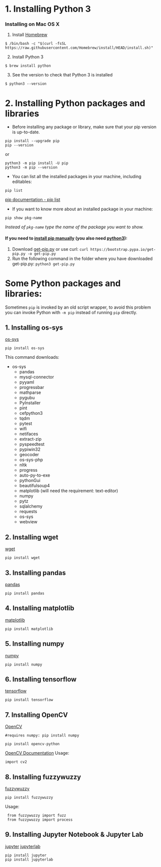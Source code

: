 # 1. Installing Python 3

### Installing on Mac OS X

1. Install [Homebrew](https://brew.sh/#install)

```
$ /bin/bash -c "$(curl -fsSL https://raw.githubusercontent.com/Homebrew/install/HEAD/install.sh)"
```

2. Install Python 3

```
$ brew install python
```

3. See the version to check that Python 3 is installed

```
$ python3 --version
```


# 2. Installing Python packages and libraries

- Before installing any package or library, make sure that your pip version is up-to-date. 

```
pip install --upgrade pip
pip --version
```

or

```
python3 -m pip install -U pip
python3 -m pip --version
```

- You can list all the installed packages in your machine, including editables: 

```
pip list
```
[pip documentation - pip list](https://pip.pypa.io/en/stable/reference/pip_list/)

- If you want to know more about an installed package in your machine:

```
pip show pkg-name
```

_Instead of ```pkg-name``` type the name of the package you want to show._

#### If you need to [install pip manually](https://pip.pypa.io/en/stable/installing/) (you also need [python3](https://www.python.org/downloads/)):

1. Download [get-pip.py](https://bootstrap.pypa.io/get-pip.py) or use curl: ``` curl https://bootstrap.pypa.io/get-pip.py -o get-pip.py ```
2. Run the following command in the folder where you have downloaded get-pip.py: ```python3 get-pip.py```


# Some Python packages and libraries:
Sometimes ```pip``` is invoked by an old script wrapper, to avoid this problem you can invoke Python with ```-m pip``` instead of running ```pip``` directly.

## 1. Installing os-sys
[os-sys](https://pypi.org/project/os-sys/)

```
pip install os-sys
```
This command downloads:
- os-sys
  - pandas
  - mysql-connector
  - pyyaml
  - progressbar
  - mathparse
  - pygubu
  - PyInstaller
  - pint
  - cefpython3
  - tqdm
  - pytest
  - wifi
  - netifaces
  - extract-zip
  - pyspeedtest
  - pypiwin32
  - geocoder
  - os-sys-php
  - nltk
  - progress
  - auto-py-to-exe
  - pythonGui
  - beautifulsoup4
  - matplotlib (will need the requirement: text-editor)
  - numpy
  - pytz
  - sqlalchemy
  - requests
  - os-sys
  - webview

## 2. Installing wget
[wget](https://pypi.org/project/wget/)

```
pip install wget
```


## 3. Installing pandas
[pandas](https://pypi.org/project/pandas/)

```
pip install pandas
```


## 4. Installing matplotlib
[matplotlib](https://pypi.org/project/matplotlib/)

```
pip install matplotlib
```

## 5. Installing numpy
[numpy](https://pypi.org/project/numpy/)

```
pip install numpy
```


## 6. Installing tensorflow
[tensorflow](https://pypi.org/project/tensorflow/)

```
pip install tensorflow
```

## 7. Installing OpenCV
[OpenCV](https://pypi.org/project/mtcnn-opencv/)

```
#requires numpy: pip install numpy

pip install opencv-python
```
[OpenCV Documentation](https://docs.opencv.org/master/)
Usage:
```
import cv2
```

## 8. Installing fuzzywuzzy
[fuzzywuzzy](https://pypi.org/project/fuzzywuzzy/)

```
pip install fuzzywuzzy
```
Usage:

```
 from fuzzywuzzy import fuzz
 from fuzzywuzzy import process
 ```
 
 ## 9. Installing Jupyter Notebook & Jupyter Lab
[jupyter](https://jupyter.readthedocs.io/en/latest/install/notebook-classic.html)
[jupyterlab](https://jupyterlab.readthedocs.io/en/latest/getting_started/installation.html)

```
pip install jupyter
pip install jupyterlab
```
